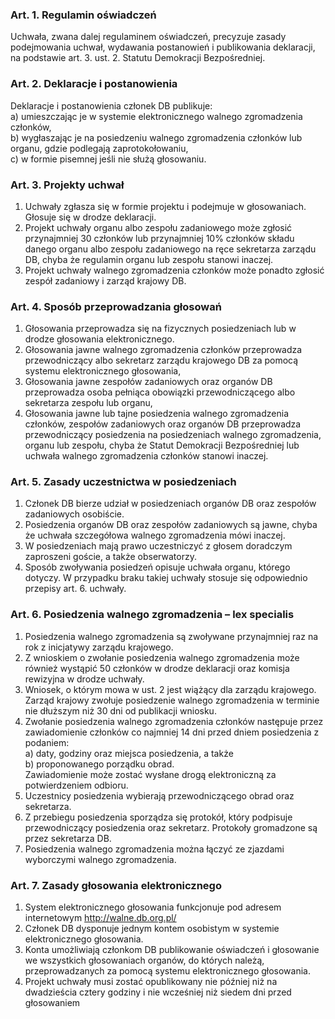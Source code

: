 ### Art. 1. Regulamin oświadczeń
Uchwała, zwana dalej regulaminem oświadczeń, precyzuje zasady podejmowania uchwał, wydawania postanowień i publikowania deklaracji, na podstawie art. 3. ust. 2. Statutu Demokracji Bezpośredniej.

### Art. 2. Deklaracje i postanowienia
Deklaracje i postanowienia członek DB publikuje:  
a) umieszczając je w systemie elektronicznego walnego zgromadzenia członków,  
b) wygłaszając je na posiedzeniu walnego zgromadzenia członków lub organu, gdzie podlegają zaprotokołowaniu,  
c) w formie pisemnej jeśli nie służą głosowaniu.

### Art. 3. Projekty uchwał
1. Uchwały zgłasza się w formie projektu i podejmuje w głosowaniach. Głosuje się w drodze deklaracji.
2. Projekt uchwały organu albo zespołu zadaniowego może zgłosić przynajmniej 30 członków lub przynajmniej 10% członków składu danego organu albo zespołu zadaniowego na ręce sekretarza zarządu DB, chyba że regulamin organu lub zespołu stanowi inaczej.
3. Projekt uchwały walnego zgromadzenia członków może ponadto zgłosić zespół zadaniowy i zarząd krajowy DB.

### Art. 4. Sposób przeprowadzania głosowań
1. Głosowania przeprowadza się na fizycznych posiedzeniach lub w drodze głosowania elektronicznego.
2. Głosowania jawne walnego zgromadzenia członków przeprowadza przewodniczący albo sekretarz zarządu krajowego DB za pomocą systemu elektronicznego głosowania,
3. Głosowania jawne zespołów zadaniowych oraz organów DB przeprowadza osoba pełniąca obowiązki przewodniczącego albo sekretarza zespołu lub organu,
4. Głosowania jawne lub tajne posiedzenia walnego zgromadzenia członków, zespołów zadaniowych oraz organów DB przeprowadza przewodniczący posiedzenia na posiedzeniach walnego zgromadzenia, organu lub zespołu, chyba że Statut Demokracji Bezpośredniej lub uchwała walnego zgromadzenia członków stanowi inaczej.

### Art. 5. Zasady uczestnictwa w posiedzeniach
1. Członek DB bierze udział w posiedzeniach organów DB oraz zespołów zadaniowych osobiście.
2. Posiedzenia organów DB oraz zespołów zadaniowych są jawne, chyba że uchwała szczegółowa walnego zgromadzenia mówi inaczej.
3. W posiedzeniach mają prawo uczestniczyć z głosem doradczym zaproszeni goście, a także obserwatorzy.
4. Sposób zwoływania posiedzeń opisuje uchwała organu, którego dotyczy. W przypadku braku takiej uchwały stosuje się odpowiednio przepisy art. 6. uchwały.

### Art. 6. Posiedzenia walnego zgromadzenia – lex specialis
1. Posiedzenia walnego zgromadzenia są zwoływane przynajmniej raz na rok z inicjatywy zarządu krajowego.
2. Z wnioskiem o zwołanie posiedzenia walnego zgromadzenia może również wystąpić 50 członków w drodze deklaracji oraz komisja rewizyjna w drodze uchwały.
3. Wniosek, o którym mowa w ust. 2 jest wiążący dla zarządu krajowego. Zarząd krajowy zwołuje posiedzenie walnego zgromadzenia w terminie nie dłuższym niż 30 dni od publikacji wniosku.
4. Zwołanie posiedzenia walnego zgromadzenia członków następuje przez zawiadomienie członków co najmniej 14 dni przed dniem posiedzenia z podaniem:  
a) daty, godziny oraz miejsca posiedzenia, a także  
b) proponowanego porządku obrad.  
Zawiadomienie może zostać wysłane drogą elektroniczną za potwierdzeniem odbioru.
5. Uczestnicy posiedzenia wybierają przewodniczącego obrad oraz sekretarza.
6. Z przebiegu posiedzenia sporządza się protokół, który podpisuje przewodniczący posiedzenia oraz sekretarz. Protokoły gromadzone są przez sekretarza DB.
7. Posiedzenia walnego zgromadzenia można łączyć ze zjazdami wyborczymi walnego zgromadzenia.

### Art. 7. Zasady głosowania elektronicznego
1. System elektronicznego głosowania funkcjonuje pod adresem internetowym http://walne.db.org.pl/
2. Członek DB dysponuje jednym kontem osobistym w systemie elektronicznego głosowania.
3. Konta umożliwiają członkom DB publikowanie oświadczeń i głosowanie we wszystkich głosowaniach organów, do których należą, przeprowadzanych za pomocą systemu elektronicznego głosowania.
4. Projekt uchwały musi zostać opublikowany nie później niż na dwadzieścia cztery godziny i nie wcześniej niż siedem dni przed głosowaniem

